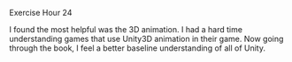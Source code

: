 Exercise Hour 24

I found the most helpful was the 3D animation. I had a hard time understanding games that use Unity3D animation in their game. Now going through the book, I feel a better baseline understanding of all of Unity.
